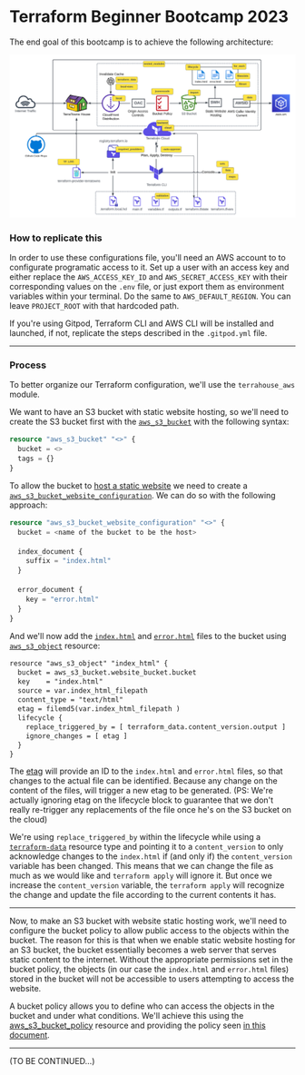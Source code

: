 # Terraform Beginner Bootcamp 2023

The end goal of this bootcamp is to achieve the following architecture:

![architecture](/files/arch.png)

### How to replicate this

In order to use these configurations file, you'll need an AWS account to to configurate programatic access to it.
Set up a user with an access key and either replace the `AWS_ACCESS_KEY_ID` and `AWS_SECRET_ACCESS_KEY` with their corresponding values on the `.env` file, or just export them as environment variables within your terminal. Do the same to `AWS_DEFAULT_REGION`. You can leave `PROJECT_ROOT` with that hardcoded path.

If you're using Gitpod, Terraform CLI and AWS CLI will be installed and launched, if not, replicate the steps described in the `.gitpod.yml` file.

---

### Process

To better organize our Terraform configuration, we'll use the `terrahouse_aws` module.

We want to have an S3 bucket with static website hosting, so we'll need to create the S3 bucket first with the [`aws_s3_bucket`](https://registry.terraform.io/providers/hashicorp/aws/latest/docs/resources/s3_bucket) with the following syntax:

```tf
resource "aws_s3_bucket" "<>" {
  bucket = <>
  tags = {}
}
```

To allow the bucket to [host a static website](https://docs.aws.amazon.com/AmazonS3/latest/userguide/WebsiteHosting.html) we need to create a [`aws_s3_bucket_website_configuration`](https://registry.terraform.io/providers/hashicorp/aws/latest/docs/resources/s3_bucket_website_configuration). We can do so with the following approach:

```tf
resource "aws_s3_bucket_website_configuration" "<>" {
  bucket = <name of the bucket to be the host>

  index_document {
    suffix = "index.html"
  }

  error_document {
    key = "error.html"
  }
}
```

And we'll now add the [`index.html`](/public/index.html) and [`error.html`](/public/error.html) files to the bucket using [`aws_s3_object`](https://registry.terraform.io/providers/hashicorp/aws/latest/docs/resources/s3_object) resource:

```
resource "aws_s3_object" "index_html" {
  bucket = aws_s3_bucket.website_bucket.bucket
  key    = "index.html"
  source = var.index_html_filepath
  content_type = "text/html"
  etag = filemd5(var.index_html_filepath )
  lifecycle {
    replace_triggered_by = [ terraform_data.content_version.output ]
    ignore_changes = [ etag ]
  }
}
```

The [etag](https://developer.mozilla.org/pt-BR/docs/Web/HTTP/Headers/ETag) will provide an ID to the `index.html` and `error.html` files, so that changes to the actual file can be identified. Because any change on the content of the files, will trigger a new etag to be generated. (PS: We're actually ignoring etag on the lifecycle block to guarantee that we don't really re-trigger any replacements of the file once he's on the S3 bucket on the cloud)

We're using `replace_triggered_by` within the lifecycle while using a [`terraform-data`](https://developer.hashicorp.com/terraform/language/resources/terraform-data) resource type and pointing it to a `content_version` to only acknowledge changes to the `index.html` if (and only if) the `content_version` variable has been changed. This means that we can change the file as much as we would like and `terraform apply` will ignore it. But once we increase the `content_version` variable, the `terraform apply` will recognize the change and update the file according to the current contents it has.

---

Now, to make an S3 bucket with website static hosting work, we'll need to configure the bucket policy to allow public access to the objects within the bucket.
The reason for this is that when we enable static website hosting for an S3 bucket, the bucket essentially becomes a web server that serves static content to the internet. Without the appropriate permissions set in the bucket policy, the objects (in our case the `index.html` and `error.html` files) stored in the bucket will not be accessible to users attempting to access the website.

A bucket policy allows you to define who can access the objects in the bucket and under what conditions. We'll achieve this using the [aws_s3_bucket_policy](https://registry.terraform.io/providers/hashicorp/aws/latest/docs/resources/s3_bucket_policy) resource and providing the policy seen [in this document](https://aws.amazon.com/blogs/networking-and-content-delivery/amazon-cloudfront-introduces-origin-access-control-oac/).

---

(TO BE CONTINUED...)
